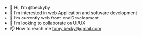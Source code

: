 - 👋 Hi, I’m @beckyby
- 👀 I’m interested in web Application and software development 
- 🌱 I’m currently web front-end Development 
- 💞️ I’m looking to collaborate on UI/UX
- 📫 How to reach me tomy.becky@gmail.com 

<!---
beckyby/beckyby is a ✨ special ✨ repository because its `README.md` (this file) appears on your GitHub profile.
You can click the Preview link to take a look at your changes.
--->
